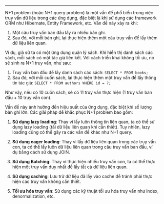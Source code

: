 
---
N+1 problem (hoặc N+1 query problem) là một vấn đề phổ biến trong việc truy vấn dữ liệu trong các ứng dụng, đặc biệt là khi sử dụng các framework ORM như Hibernate, Entity Framework, etc. Vấn đề này xảy ra khi:

1. Một câu truy vấn ban đầu lấy ra nhiều bản ghi.
2. Sau đó, với mỗi bản ghi, lại thực hiện thêm một câu truy vấn để lấy thêm dữ liệu liên quan.

Ví dụ, giả sử ta có một ứng dụng quản lý sách. Khi hiển thị danh sách các sách, mỗi sách có một tác giả liên kết. Với cách triển khai không tối ưu, nó sẽ sinh ra N+1 truy vấn, như sau:

1. Truy vấn ban đầu để lấy danh sách các sách: `SELECT * FROM books;`
2. Sau đó, với mỗi cuốn sách, lại thực hiện thêm một truy vấn để lấy thông tin tác giả: `SELECT * FROM authors WHERE id = ?;`

Như vậy, nếu có 10 cuốn sách, sẽ có 11 truy vấn thực hiện (1 truy vấn ban đầu + 10 truy vấn con).

Vấn đề này ảnh hưởng đến hiệu suất của ứng dụng, đặc biệt khi số lượng bản ghi lớn. Các giải pháp để khắc phục N+1 problem bao gồm:

1. **Sử dụng lazy loading**: Thay vì lấy luôn thông tin liên quan, ta có thể sử dụng lazy loading (tải dữ liệu liên quan khi cần thiết). Tuy nhiên, lazy loading cũng có thể gây ra các vấn đề khác như N+1 query.
    
2. **Sử dụng eager loading**: Thay vì lấy dữ liệu liên quan trong các truy vấn con, ta có thể lấy luôn dữ liệu liên quan trong câu truy vấn ban đầu, ví dụ bằng cách sử dụng JOIN.
    
3. **Sử dụng Batching**: Thay vì thực hiện nhiều truy vấn con, ta có thể thực hiện một truy vấn duy nhất để lấy tất cả dữ liệu liên quan.
    
4. **Sử dụng caching**: Lưu trữ dữ liệu đã lấy vào cache để tránh phải thực hiện các truy vấn không cần thiết.
    
5. **Tối ưu hóa truy vấn**: Sử dụng các kỹ thuật tối ưu hóa truy vấn như index, denormalization, etc.